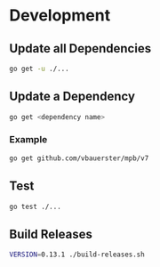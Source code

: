 # Development

## Update all Dependencies

```sh
go get -u ./...
```

## Update a Dependency

```sh
go get <dependency name>
```

### Example

```sh
go get github.com/vbauerster/mpb/v7
```

## Test

```sh
go test ./...
```

## Build Releases

```sh
VERSION=0.13.1 ./build-releases.sh
```